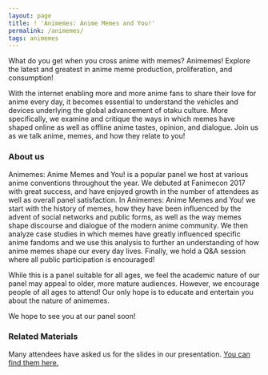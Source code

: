 ```yaml
---
layout: page
title: ! 'Animemes: Anime Memes and You!'
permalink: /animemes/
tags: animemes
---
```

What do you get when you cross anime with memes? Animemes! Explore the latest and greatest in anime meme production, proliferation, and consumption!

With the internet enabling more and more anime fans to share their love for anime every day, it becomes essential to understand the vehicles and devices underlying the global advancement of otaku culture. More specifically, we examine and critique the ways in which memes have shaped online as well as offline anime tastes, opinion, and dialogue. Join us as we talk anime, memes, and how they relate to you!

### About us
Animemes: Anime Memes and You! is a popular panel we host at various anime conventions throughout the year. We debuted at Fanimecon 2017 with great success, and have enjoyed growth in the number of attendees as well as overall panel satisfaction. In Animemes: Anime Memes and You! we start with the history of memes, how they have been influenced by the advent of social networks and public forms, as well as the way memes shape discourse and dialogue of the modern anime community. We then analyze case studies in which memes have greatly influenced specific anime fandoms and we use this analysis to further an understanding of how anime memes shape our every day lives. Finally, we hold a Q&A session where all public participation is encouraged!

While this is a panel suitable for all ages, we feel the academic nature of our panel may appeal to older, more mature audiences. However, we encourage people of all ages to attend! Our only hope is to educate and entertain you about the nature of animemes.

We hope to see you at our panel soon!

### Related Materials
Many attendees have asked us for the slides in our presentation. [You can find them here.](https://github.com/moememes/moememes.github.io/raw/master/animemes.pdf)
